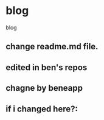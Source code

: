 # blog
blog


## change readme.md file.
## edited in ben's repos


## chagne by beneapp
## if i changed here?:
